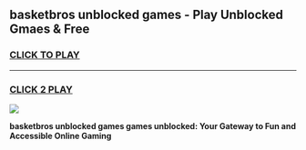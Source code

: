 
## basketbros unblocked games - Play Unblocked Gmaes & Free
<h3>
<a href="https://news.freeplayer.one?title=basketbros_unblocked_games&ref=16F">CLICK TO PLAY</a></h3>
<hr>

<h3>
<a href="https://news.freeplayer.one?title=basketbros_unblocked_games&ref=16F">CLICK 2 PLAY</a>
  
</h3>

<a href="https://news.freeplayer.one?title=basketbros_unblocked_games&ref=16F/"><img src="https://clearcache.store/games.png"></a>


**basketbros unblocked games games unblocked: Your Gateway to Fun and Accessible Online Gaming**
